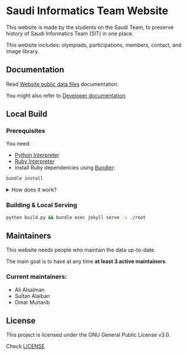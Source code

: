 # Saudi Informatics Team Website
This website is made by the students on the Saudi Team, to preserve history of Saudi Informatics Team (SIT) in one place.

This website includes: olympiads, participations, members, contact, and image library.

## Documentation
Read [Website public data files](https://sainformatics.org/data/) documentation.

You might also refer to [Developer documentation](https://sainformatics.org/data/dev).

## Local Build
### Prerequisites
You need:
- [Python Interpreter](https://python.org)
- [Ruby Interpreter](https://www.ruby-lang.org)
- Install Ruby dependencies using [Bundler](https://bundler.io):
```sh
bundle install
```

<details>
    <summary>How does it work?</summary>
    `bundle` is a package manager, `Gemfile` contains the packages list.
    Jekyll latest version is 4.4.1, but the current version used in Github pages is 
</details>

### Building & Local Serving
```sh
python build.py && bundle exec jekyll serve -s ./root
```

## Maintainers
This website needs people who maintain the data up-to-date.

The main goal is to have at any time **at least 3 active maintainers**.

### Current maintainers:

- Ali Alsalman
- Sultan Alaiban
- Omar Muharib

## License
This project is licensed under the GNU General Public License v3.0.

Check [LICENSE](https://github.com/informatics-sa/informatics-sa.github.io/blob/main/LICENSE)
